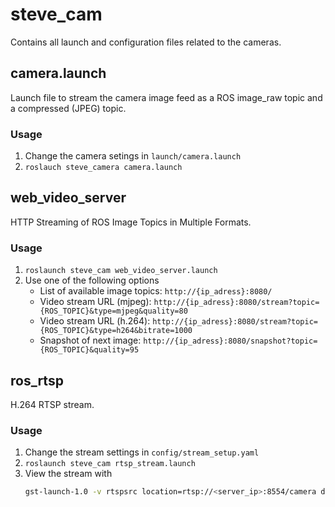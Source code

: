 # steve_cam
Contains all launch and configuration files related to the cameras.

## camera.launch
Launch file to stream the camera image feed as a ROS image_raw topic and a compressed (JPEG) topic.

### Usage
1. Change the camera setings in `launch/camera.launch`
2. `roslauch steve_camera camera.launch`

## web_video_server
HTTP Streaming of ROS Image Topics in Multiple Formats.

### Usage
1. `roslaunch steve_cam web_video_server.launch`
2.  Use one of the following options
    * List of available image topics: `http://{ip_adress}:8080/`
    * Video stream URL (mjpeg): `http://{ip_adress}:8080/stream?topic={ROS_TOPIC}&type=mjpeg&quality=80`
    * Video stream URL (h.264): `http://{ip_adress}:8080/stream?topic={ROS_TOPIC}&type=h264&bitrate=1000`
    * Snapshot of next image: `http://{ip_adress}:8080/snapshot?topic={ROS_TOPIC}&quality=95`

## ros_rtsp
H.264 RTSP stream.

### Usage
1. Change the stream settings in `config/stream_setup.yaml`
2. `roslaunch steve_cam rtsp_stream.launch`
3. View the stream with
    ```bash
    gst-launch-1.0 -v rtspsrc location=rtsp://<server_ip>:8554/camera drop-on-latency=true use-pipeline-clock=true do-retransmission=false latency=0 protocols=GST_RTSP_LOWER_TRANS_UDP ! rtph264depay ! h264parse ! avdec_h264 ! autovideosink sync=true
    ```
